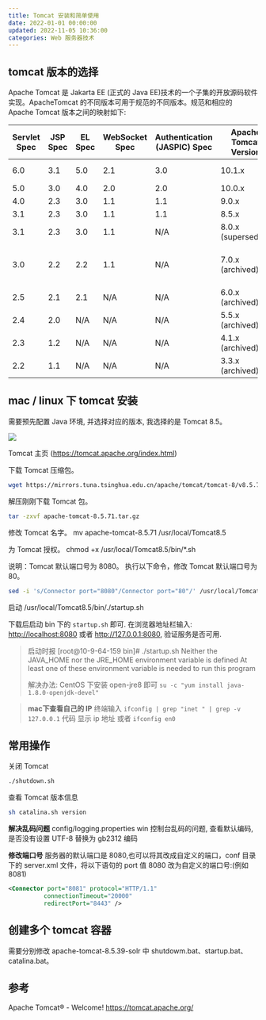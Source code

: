 ```yaml
---
title: Tomcat 安装和简单使用
date: 2022-01-01 00:00:00
updated: 2022-11-05 10:36:00
categories: Web 服务器技术
---
```


## tomcat 版本的选择

Apache Tomcat 是 Jakarta EE (正式的 Java EE)技术的一个子集的开放源码软件实现。ApacheTomcat 的不同版本可用于规范的不同版本。规范和相应的 Apache Tomcat 版本之间的映射如下:

| **Servlet Spec** | **JSP Spec** | **EL Spec** | **WebSocket Spec** | **Authentication (JASPIC) Spec** | **Apache Tomcat Version** | **Latest Released Version** | **Supported Java Versions**                |
| ---------------- | ------------ | ----------- | ------------- | ------------- | ------------------------- | ----------------- | --------- |
| 6.0 | 3.1 | 5.0 | 2.1 | 3.0 | 10.1.x | 10.1.0-M16 (beta) | 11 and later |
| 5.0 | 3.0 | 4.0 | 2.0 | 2.0 | 10.0.x | 10.0.22 | 8 and later |
| 4.0 | 2.3 | 3.0 | 1.1 | 1.1 | 9.0.x | 9.0.64 | 8 and later |
| 3.1 | 2.3 | 3.0 | 1.1 | 1.1 | 8.5.x | 8.5.81 | 7 and later |
| 3.1 | 2.3 | 3.0 | 1.1 | N/A | 8.0.x (superseded) | 8.0.53 (superseded) | 7 and later |
| 3.0 | 2.2 | 2.2 | 1.1 | N/A | 7.0.x (archived) | 7.0.109 (archived) | 6 and later (7 and later for WebSocket) |
| 2.5 | 2.1 | 2.1 | N/A | N/A | 6.0.x (archived) | 6.0.53 (archived) | 5 and later |
| 2.4 | 2.0 | N/A | N/A | N/A | 5.5.x (archived) | 5.5.36 (archived) | 1.4 and later |
| 2.3 | 1.2 | N/A | N/A | N/A | 4.1.x (archived) | 4.1.40 (archived) | 1.3 and later |
| 2.2 | 1.1 | N/A | N/A | N/A | 3.3.x (archived) | 3.3.2 (archived) | 1.1 and later                              |
<!-- more --> 

## mac / linux 下 tomcat 安装

需要预先配置 Java 环境, 并选择对应的版本, 我选择的是 Tomcat 8.5。

![](https://upload-images.jianshu.io/upload_images/1662509-a74a8e9f2de07fdb.png?imageMogr2/auto-orient/strip%7CimageView2/2/w/1240)

Tomcat 主页 (<https://tomcat.apache.org/index.html>)

下载 Tomcat 压缩包。

```sh
wget https://mirrors.tuna.tsinghua.edu.cn/apache/tomcat/tomcat-8/v8.5.71/bin/apache-tomcat-8.5.71.tar.gz
```

解压刚刚下载 Tomcat 包。

```sh
tar -zxvf apache-tomcat-8.5.71.tar.gz
```

修改 Tomcat 名字。
mv apache-tomcat-8.5.71 /usr/local/Tomcat8.5

为 Tomcat 授权。
chmod +x /usr/local/Tomcat8.5/bin/*.sh

说明：Tomcat 默认端口号为 8080。
执行以下命令，修改 Tomcat 默认端口号为 80。

```sh
sed -i 's/Connector port="8080"/Connector port="80"/' /usr/local/Tomcat8.5/conf/server.xml
```

启动
/usr/local/Tomcat8.5/bin/./startup.sh

下载后启动 bin 下的 `startup.sh` 即可.
在浏览器地址栏输入: <http://localhost:8080> 或者 <http://127.0.0.1:8080>, 验证服务是否可用.

> 启动时报
> [root@10-9-64-159 bin]# ./startup.sh
Neither the JAVA_HOME nor the JRE_HOME environment variable is defined
At least one of these environment variable is needed to run this program
>
> 解决办法: CentOS 下安装 open-jre8 即可 `su -c "yum install java-1.8.0-openjdk-devel"`

> **mac下查看自己的 IP**
终端输入 `ifconfig | grep "inet " | grep -v 127.0.0.1` 代码 显示 ip 地址
或者 `ifconfig en0`

## 常用操作

关闭 Tomcat

```sh
./shutdown.sh
```

查看 Tomcat 版本信息

```sh
sh catalina.sh version
```

**解决乱码问题**
config/logging.properties
win 控制台乱码的问题, 查看默认编码, 是否没有设置 UTF-8 替换为 gb2312 编码

**修改端口号**
服务器的默认端口是 8080,也可以将其改成自定义的端口，conf 目录下的 server.xml 文件，将以下语句的 port 值 8080 改为自定义的端口号:(例如 8081)

```xml
<Connector port="8081" protocol="HTTP/1.1"
          connectionTimeout="20000"
          redirectPort="8443" />
```

## 创建多个 tomcat 容器

需要分别修改 apache-tomcat-8.5.39-solr 中 shutdowm.bat、startup.bat、catalina.bat。

## 参考

Apache Tomcat® - Welcome!
<https://tomcat.apache.org/>
